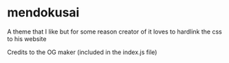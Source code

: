 # mendokusai
A theme that I like but for some reason creator of it loves to hardlink the css to his website


Credits to the OG maker (included in the index.js file)
